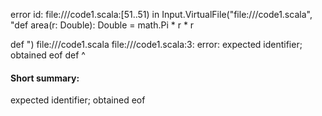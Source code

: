 error id: file://<WORKSPACE>/code1.scala:[51..51) in Input.VirtualFile("file://<WORKSPACE>/code1.scala", "def area(r: Double): Double = math.Pi * r * r

def ")
file://<WORKSPACE>/code1.scala
file://<WORKSPACE>/code1.scala:3: error: expected identifier; obtained eof
def 
    ^
#### Short summary: 

expected identifier; obtained eof